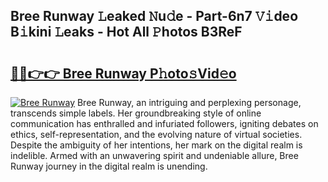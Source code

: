 ## Bree Runway 𝙻eaked 𝙽u𝚍e - Part-6n7 𝚅𝚒deo B𝚒kini 𝙻eaks - Hot All 𝙿hotos B3ReF

# <h2><a href="http://ld455eq.urlbe.top/?page=Bree+Runway">🔗🔗👉👉 Bree Runway P𝚑oto𝚜Vid𝚎o</a></h2>

[![Bree Runway](https://i.imgur.com/eBuTRDB.gif)](http://ld455eq.urlbe.top/?page=Bree+Runway)
Bree Runway, an intriguing and perplexing personage, transcends simple labels. Her groundbreaking style of online communication has enthralled and infuriated followers, igniting debates on ethics, self-representation, and the evolving nature of virtual societies. Despite the ambiguity of her intentions, her mark on the digital realm is indelible. Armed with an unwavering spirit and undeniable allure, Bree Runway journey in the digital realm is unending.
